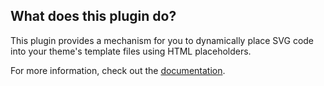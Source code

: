 ## What does this plugin do?

This plugin provides a mechanism for you to dynamically place SVG code into your theme's template files using HTML 
placeholders.

For more information, check out the [documentation](https://mishterk.github.io/dynamic-svg-icons-plugin-for-wordpress/). 